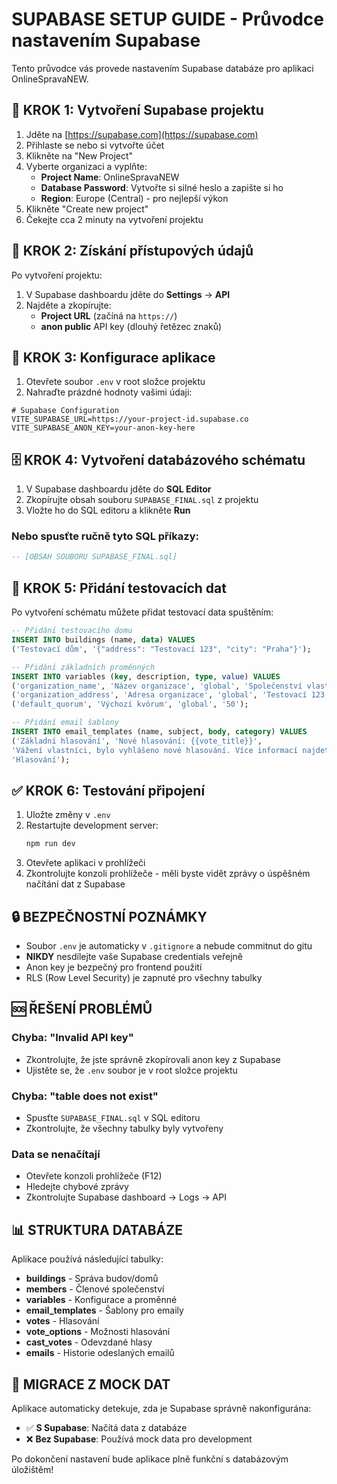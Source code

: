 # SUPABASE SETUP GUIDE - Průvodce nastavením Supabase

Tento průvodce vás provede nastavením Supabase databáze pro aplikaci OnlineSpravaNEW.

## 🚀 KROK 1: Vytvoření Supabase projektu

1. Jděte na [https://supabase.com](https://supabase.com)
2. Přihlaste se nebo si vytvořte účet
3. Klikněte na "New Project"
4. Vyberte organizaci a vyplňte:
   - **Project Name**: OnlineSpravaNEW
   - **Database Password**: Vytvořte si silné heslo a zapište si ho
   - **Region**: Europe (Central) - pro nejlepší výkon
5. Klikněte "Create new project"
6. Čekejte cca 2 minuty na vytvoření projektu

## 🔧 KROK 2: Získání přístupových údajů

Po vytvoření projektu:

1. V Supabase dashboardu jděte do **Settings** → **API**
2. Najděte a zkopírujte:
   - **Project URL** (začíná na `https://`)
   - **anon public** API key (dlouhý řetězec znaků)

## 📝 KROK 3: Konfigurace aplikace

1. Otevřete soubor `.env` v root složce projektu
2. Nahraďte prázdné hodnoty vašimi údaji:

```env
# Supabase Configuration
VITE_SUPABASE_URL=https://your-project-id.supabase.co
VITE_SUPABASE_ANON_KEY=your-anon-key-here
```

## 🗄️ KROK 4: Vytvoření databázového schématu

1. V Supabase dashboardu jděte do **SQL Editor**
2. Zkopírujte obsah souboru `SUPABASE_FINAL.sql` z projektu
3. Vložte ho do SQL editoru a klikněte **Run**

### Nebo spusťte ručně tyto SQL příkazy:

```sql
-- [OBSAH SOUBORU SUPABASE_FINAL.sql]
```

## 🌱 KROK 5: Přidání testovacích dat

Po vytvoření schématu můžete přidat testovací data spuštěním:

```sql
-- Přidání testovacího domu
INSERT INTO buildings (name, data) VALUES 
('Testovací dům', '{"address": "Testovací 123", "city": "Praha"}');

-- Přidání základních proměnných
INSERT INTO variables (key, description, type, value) VALUES 
('organization_name', 'Název organizace', 'global', 'Společenství vlastníků'),
('organization_address', 'Adresa organizace', 'global', 'Testovací 123, Praha'),
('default_quorum', 'Výchozí kvórum', 'global', '50');

-- Přidání email šablony
INSERT INTO email_templates (name, subject, body, category) VALUES 
('Základní hlasování', 'Nové hlasování: {{vote_title}}', 
'Vážení vlastníci, bylo vyhlášeno nové hlasování. Více informací najdete v aplikaci.', 
'Hlasování');
```

## ✅ KROK 6: Testování připojení

1. Uložte změny v `.env`
2. Restartujte development server:
   ```bash
   npm run dev
   ```
3. Otevřete aplikaci v prohlížeči
4. Zkontrolujte konzoli prohlížeče - měli byste vidět zprávy o úspěšném načítání dat z Supabase

## 🔒 BEZPEČNOSTNÍ POZNÁMKY

- Soubor `.env` je automaticky v `.gitignore` a nebude commitnut do gitu
- **NIKDY** nesdílejte vaše Supabase credentials veřejně
- Anon key je bezpečný pro frontend použití
- RLS (Row Level Security) je zapnuté pro všechny tabulky

## 🆘 ŘEŠENÍ PROBLÉMŮ

### Chyba: "Invalid API key"
- Zkontrolujte, že jste správně zkopírovali anon key z Supabase
- Ujistěte se, že `.env` soubor je v root složce projektu

### Chyba: "table does not exist"
- Spusťte `SUPABASE_FINAL.sql` v SQL editoru
- Zkontrolujte, že všechny tabulky byly vytvořeny

### Data se nenačítají
- Otevřete konzoli prohlížeče (F12)
- Hledejte chybové zprávy
- Zkontrolujte Supabase dashboard → Logs → API

## 📊 STRUKTURA DATABÁZE

Aplikace používá následující tabulky:

- **buildings** - Správa budov/domů
- **members** - Členové společenství
- **variables** - Konfigurace a proměnné
- **email_templates** - Šablony pro emaily
- **votes** - Hlasování
- **vote_options** - Možnosti hlasování
- **cast_votes** - Odevzdané hlasy
- **emails** - Historie odeslaných emailů

## 🔄 MIGRACE Z MOCK DAT

Aplikace automaticky detekuje, zda je Supabase správně nakonfigurána:
- ✅ **S Supabase**: Načítá data z databáze
- ❌ **Bez Supabase**: Používá mock data pro development

Po dokončení nastavení bude aplikace plně funkční s databázovým úložištěm!
